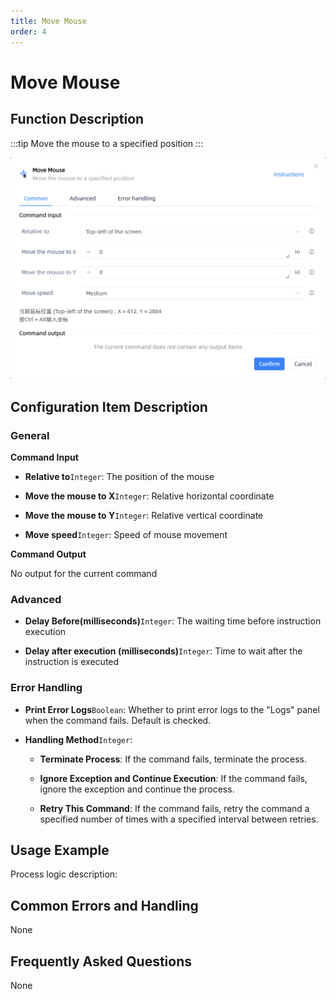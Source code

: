 ```yaml
---
title: Move Mouse
order: 4
---
```


# Move Mouse

## Function Description

:::tip 
Move the mouse to a specified position
:::

![Move Mouse](../../assets/Move%20Mouse_command.png)

## Configuration Item Description

### General

**Command Input**

- **Relative to**`Integer`: The position of the mouse

- **Move the mouse to X**`Integer`: Relative horizontal coordinate

- **Move the mouse to Y**`Integer`: Relative vertical coordinate

- **Move speed**`Integer`: Speed of mouse movement


**Command Output**

No output for the current command

### Advanced

- **Delay Before(milliseconds)**`Integer`: The waiting time before instruction execution

- **Delay after execution (milliseconds)**`Integer`: Time to wait after the instruction is executed

### Error Handling

- **Print Error Logs**`Boolean`: Whether to print error logs to the "Logs" panel when the command fails. Default is checked. 

- **Handling Method**`Integer`:

    - **Terminate Process**: If the command fails, terminate the process.

    - **Ignore Exception and Continue Execution**: If the command fails, ignore the exception and continue the process.

    - **Retry This Command**: If the command fails, retry the command a specified number of times with a specified interval between retries.

## Usage Example

Process logic description:

## Common Errors and Handling

None

## Frequently Asked Questions

None

